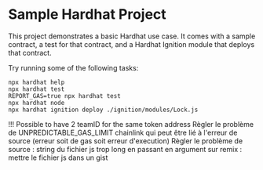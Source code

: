 # Sample Hardhat Project

This project demonstrates a basic Hardhat use case. It comes with a sample contract, a test for that contract, and a Hardhat Ignition module that deploys that contract.

Try running some of the following tasks:

```shell
npx hardhat help
npx hardhat test
REPORT_GAS=true npx hardhat test
npx hardhat node
npx hardhat ignition deploy ./ignition/modules/Lock.js
```

!!! Possible to have 2 teamID for the same token address 
Règler le problème de UNPREDICTABLE_GAS_LIMIT chainlink qui peut être lié à l'erreur de source (erreur soit de gas soit erreur d'execution)
Règler le problème de source : string du fichier js trop long en passant en argument sur remix : mettre le fichier js dans un gist